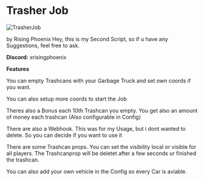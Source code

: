 # Trasher Job

![TrasherJob](https://github.com/Ph-o-e-n-ix/phoenix_trasherjob/assets/119653707/a4ee8c14-8e3f-4d94-b09a-68d23c3ef4f2)

by Rising Phoenix 
Hey, this is my Second Script, so if u have any Suggestions, feel free to ask.

**Discord:** 
xrisingphoenix

**Features**

You can empty Trashcans with your Garbage Truck and set own coords if you want.

You can also setup more coords to start the Job

Theres also a Bonus each 10th Trashcan you empty. You get also an amount of money each trashcan
(Also configurable in Config)

There are also a Webhook. This was for my Usage, but i dont wanted to delete. So you can decide if you want to use it

There are some Trashcan props. You can set the visibility local or visible for all players. The Trashcanprop will be deletet after a few seconds ur finished the trashcan.

You can also add your own vehicle in the Config so every Car is aviable.
